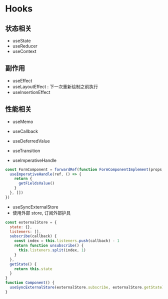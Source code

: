 # Hooks

## 状态相关
- useState
- useReducer
- useContext

## 副作用
- useEffect
- useLayoutEffect : 下一次重新绘制之前执行
- useInsertionEffect

## 性能相关
- useMemo
- useCallback
- useDeferredValue
- useTransition


- useImperativeHandle
```javascript
const FormComponent = forwardRef(function FormComponentImplement(props, ref) {
  useImperativeHandle(ref, () => {
    return {
      getFieldsValue()
    }
  }, [])
})
```

- useSyncExternalStore
- 使用外部 store, 订阅外部护具
```javascript
const externalStore = {
  state: {},
  listeners: [],
  subscribe(callback) {
    const index = this.listeners.push(callback) - 1
    return function unsubscribe() {
      this.listeners.split(index, 1)
    }
  },
  getState() {
    return this.state
  }
}
function Component() {
  useSyncExternalStore(externalStore.subscribe, externalStore.getState)
}
```

